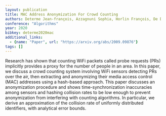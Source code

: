 ```yaml
---
layout: publication
title: MAC Address Anonymization For Crowd Counting
authors: Determe Jean-françois, Azzagnuni Sophia, Horlin François, De Doncker Philippe
conference: "Algorithms"
year: 2020
bibkey: determe2020mac
additional_links:
  - {name: "Paper", url: "https://arxiv.org/abs/2009.09876"}
tags: []
---
```

Research has shown that counting WiFi packets called probe requests (PRs) implicitly provides a proxy for the number of people in an area. In this paper, we discuss a crowd counting system involving WiFi sensors detecting PRs over the air, then extracting and anonymizing their media access control (MAC) addresses using a hash-based approach. This paper discusses an anonymization procedure and shows time-synchronization inaccuracies among sensors and hashing collision rates to be low enough to prevent anonymization from interfering with counting algorithms. In particular, we derive an approximation of the collision rate of uniformly distributed identifiers, with analytical error bounds.
